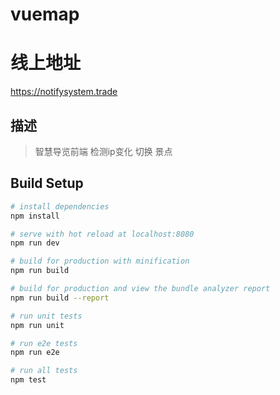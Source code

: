 # vuemap
# 线上地址
https://notifysystem.trade
## 描述
> 智慧导览前端 检测ip变化 切换 景点 


## Build Setup

``` bash
# install dependencies
npm install

# serve with hot reload at localhost:8080
npm run dev

# build for production with minification
npm run build

# build for production and view the bundle analyzer report
npm run build --report

# run unit tests
npm run unit

# run e2e tests
npm run e2e

# run all tests
npm test
```



